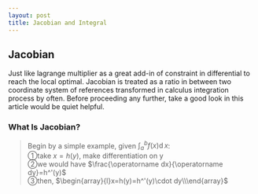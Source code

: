 ```yaml
---
layout: post
title: Jacobian and Integral
---
```


## Jacobian
<p class="message">
Just like lagrange multiplier as a great add-in of constraint in differential to reach the local optimal.  Jacobian is treated as a ratio in between two coordinate system of references transformed in calculus integration process by often.  
Before proceeding any further, take a good look in this article would be quiet helpful.
</p>

### What Is Jacobian?
>Begin by a simple example, given $\int_a^bf(x)\operatorname dx$:  
>&#10112;take $x=h(y)$, make differentiation on y  
>&#10113;we would have $\frac{\operatorname dx}{\operatorname dy}=h^'(y)$  
>&#10114;then, $\begin{array}{l}x=h(y)=h^'(y)\cdot dy\\\end{array}$  
<!-- don't know why, it doesn't work::Begin -->
<!-- $$\begin{array}{l}take\;x=h(y),\;differntiate\;on\;y,\\we\;have\frac{\operatorname dx}{\operatorname dy}=h^'(y),\\then,\;x=h(y)=h^'(y)\cdot\operatorname dy\end{array}$$ -->
<!-- don't know why, it doesn't work::End -->